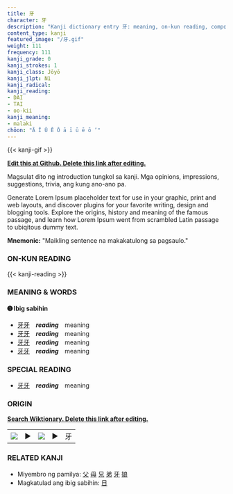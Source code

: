 ```yaml
---
title: 牙
character: 牙
description: "Kanji dictionary entry 牙: meaning, on-kun reading, compounds, origin, related kanji"
content_type: kanji
featured_image: "/牙.gif"
weight: 111
frequency: 111
kanji_grade: 0
kanji_strokes: 1
kanji_class: Jōyō
kanji_jlpt: N1
kanji_radical: 
kanji_reading: 
- DAI
- TAI
- oo-kii
kanji_meaning:
- malaki
chōon: "Ā Ī Ū Ē Ō ā ī ū ē ō ’"
---
```

[//]: # (Don't edit the line below. Kanji animated GIF code is automatically generated.)
{{< kanji-gif >}}

[//]: # (Edit below this line.)

**[Edit this at Github. Delete this link after editing.](https://github.com/tim0g/tim/tree/main/content/kanji/牙/index.md)**

Magsulat dito ng introduction tungkol sa kanji. Mga opinions, impressions, suggestions, trivia, ang kung ano-ano pa.

Generate Lorem Ipsum placeholder text for use in your graphic, print and web layouts, and discover plugins for your favorite writing, design and blogging tools. Explore the origins, history and meaning of the famous passage, and learn how Lorem Ipsum went from scrambled Latin passage to ubiqitous dummy text.
 
**Mnemonic:** "Maikling sentence na makakatulong sa pagsaulo."

### ON-KUN READING

[//]: # (Don't edit the line below. ON-KUN READING code is automatically generated.)
{{< kanji-reading >}}

### MEANING & WORDS

#### ➊ **Ibig sabihin**
  - [牙](../牙)[牙](../牙)　***reading***　meaning
  - [牙](../牙)[牙](../牙)　***reading***　meaning
  - [牙](../牙)[牙](../牙)　***reading***　meaning
  - [牙](../牙)[牙](../牙)　***reading***　meaning

### SPECIAL READING
  - [牙](../牙)[牙](../牙)　***reading***　meaning

### ORIGIN

**[Search Wiktionary. Delete this link after editing.](https://wiktionary.org/wiki/牙)**
<table class="kanji-table"><tr><td>
<img src="60px-牙-bronze.svg.png">
</td><td>▶</td><td>
<img src="60px-牙-oracle.svg.png">
</td><td>▶</td>
<td class="kanji-origin">牙</td>
</tr></table>

### RELATED KANJI
- Miyembro ng pamilya: [父](../父) [母](../母) [兄](../兄) [弟](../弟) [牙](../牙) [娘](../娘)
- Magkatulad ang ibig sabihin: [日](../日)
